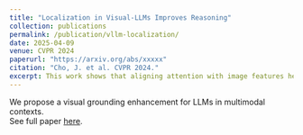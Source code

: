 ```yaml
---
title: "Localization in Visual-LLMs Improves Reasoning"
collection: publications
permalink: /publication/vllm-localization/
date: 2025-04-09
venue: CVPR 2024
paperurl: "https://arxiv.org/abs/xxxxx"
citation: "Cho, J. et al. CVPR 2024."
excerpt: This work shows that aligning attention with image features helps LLM reasoning in multi-modal tasks.
---
```


We propose a visual grounding enhancement for LLMs in multimodal contexts.  
See full paper [here](https://arxiv.org/abs/xxxxx).
